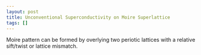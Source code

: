 ```yaml
---
layout: post
title: Unconventional Superconductivity on Moire Superlattice
tags: []
---
```


Moire pattern can be formed by overlying two periotic lattices with a relative sift/twist or lattice mismatch.
